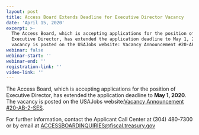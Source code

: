 ```yaml
---
layout: post
title: Access Board Extends Deadline for Executive Director Vacancy
date: 'April 15, 2020'
excerpt: >-
  The Access Board, which is accepting applications for the position of
  Executive Director, has extended the application deadline to May 1, 2020. The
  vacancy is posted on the USAJobs website: Vacancy Announcement #20-AB-2-SES.
webinar: false
webinar-start: ''
webinar-end: ''
registration-link: ''
video-link: ''
---
```

The Access Board, which is accepting applications for the position of Executive Director, has extended the application deadline to **May 1, 2020**. The vacancy is posted on the USAJobs website:[Vacancy Announcement #20-AB-2-SES](https://www.usajobs.gov/GetJob/ViewDetails/562006600).

For further information, contact the Applicant Call Center at (304) 480-7300 or by email at[](mailto:ACCESSBOARDINQUIRIES@fiscal.treasury.gov.) [ACCESSBOARDINQUIRIES@fiscal.treasury.gov](mailto:ACCESSBOARDINQUIRIES@fiscal.treasury.gov)
